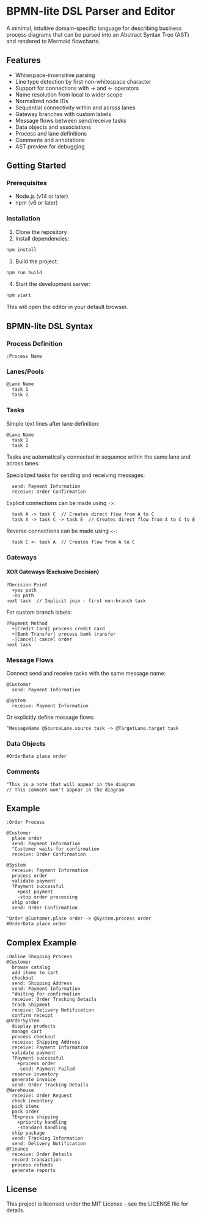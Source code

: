 # BPMN-lite DSL Parser and Editor

A minimal, intuitive domain-specific language for describing business process diagrams that can be parsed into an Abstract Syntax Tree (AST) and rendered to Mermaid flowcharts.

## Features

- Whitespace-insensitive parsing
- Line type detection by first non-whitespace character
- Support for connections with -> and <- operators
- Name resolution from local to wider scope
- Normalized node IDs
- Sequential connectivity within and across lanes
- Gateway branches with custom labels
- Message flows between send/receive tasks
- Data objects and associations
- Process and lane definitions
- Comments and annotations
- AST preview for debugging

## Getting Started

### Prerequisites

- Node.js (v14 or later)
- npm (v6 or later)

### Installation

1. Clone the repository
2. Install dependencies:

```bash
npm install
```

3. Build the project:

```bash
npm run build
```

4. Start the development server:

```bash
npm start
```

This will open the editor in your default browser.

## BPMN-lite DSL Syntax

### Process Definition

```
:Process Name
```

### Lanes/Pools

```
@Lane Name
  task 1
  task 2
```

### Tasks

Simple text lines after lane definition:

```
@Lane Name
  task 1
  task 2
```

Tasks are automatically connected in sequence within the same lane and across lanes.

Specialized tasks for sending and receiving messages:

```
  send: Payment Information
  receive: Order Confirmation
```

Explicit connections can be made using `->`:

```
  task A -> task C  // Creates direct flow from A to C
  task A -> task C -> task E  // Creates direct flow from A to C to E
```

Reverse connections can be made using `<-`:

```
  task C <- task A  // Creates flow from A to C
```

### Gateways

#### XOR Gateways (Exclusive Decision)

```
?Decision Point
  +yes path
  -no path
next task  // Implicit join - first non-branch task
```

For custom branch labels:

```
?Payment Method
  +|Credit Card| process credit card
  +|Bank Transfer| process bank transfer
  -|Cancel| cancel order
next task
```

### Message Flows

Connect send and receive tasks with the same message name:

```
@Customer
  send: Payment Information
  
@System
  receive: Payment Information
```

Or explicitly define message flows:

```
^MessageName @SourceLane.source task -> @TargetLane.target task
```

### Data Objects

```
#OrderData place order
```

### Comments

```
"This is a note that will appear in the diagram
// This comment won't appear in the diagram
```

## Example

```
:Order Process

@Customer
  place order
  send: Payment Information
  "Customer waits for confirmation
  receive: Order Confirmation

@System
  receive: Payment Information
  process order
  validate payment
  ?Payment successful
    +post payment
    -stop order processing
  ship order
  send: Order Confirmation

^Order @Customer.place order -> @System.process order
#OrderData place order
```

## Complex Example

```
:Online Shopping Process
@Customer
  browse catalog
  add items to cart
  checkout
  send: Shipping Address
  send: Payment Information
  "Waiting for confirmation
  receive: Order Tracking Details
  track shipment
  receive: Delivery Notification
  confirm receipt
@OrderSystem
  display products
  manage cart
  process checkout
  receive: Shipping Address
  receive: Payment Information
  validate payment
  ?Payment successful
    +process order
    -send: Payment Failed
  reserve inventory
  generate invoice
  send: Order Tracking Details
@Warehouse
  receive: Order Request
  check inventory
  pick items
  pack order
  ?Express shipping
    +priority handling
    -standard handling
  ship package
  send: Tracking Information
  send: Delivery Notification
@Finance
  receive: Order Details
  record transaction
  process refunds
  generate reports
```

## License

This project is licensed under the MIT License - see the LICENSE file for details.